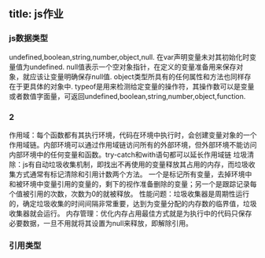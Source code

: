 title: js作业
---
### js数据类型
undefined,boolean,string,number,object,null.
在var声明变量未对其初始化时变量值为undefined.
null值表示一个空对象指针，在定义的变量准备用来保存对象，就应该让变量明确保存null值.
object类型所具有的任何属性和方法也同样存在于更具体的对象中.
typeof是用来检测给定变量的操作符，其操作数可以是变量或者数值字面量，可返回undefined,boolean,string,number,object,function.
### 2
作用域：每个函数都有其执行环境，代码在环境中执行时，会创建变量对象的一个作用域链。内部环境可以通过作用域链访问所有的外部环境，但外部环境不能访问内部环境中的任何变量和函数。try-catch和with语句都可以延长作用域链
垃圾清除：js有自动垃圾收集机制，即找出不再使用的变量释放其占用的内存，而垃圾收集方式通常有标记清除和引用计数两个方法。
一个是标记所有变量，去掉环境中和被环境中变量引用的变量的，剩下的视作准备删除的变量；另一个是跟踪记录每个值被引用的次数，次数为0的就被释放。
性能问题：垃圾收集器是周期性运行的，确定垃圾收集的时间间隔非常重要，达到为变量分配的内存数的临界值，垃圾收集器就会运行。
内存管理：优化内存占用最佳方式就是为执行中的代码只保存必要数据，一旦不用就将其设置为null来释放，即解除引用。
### 引用类型
